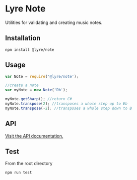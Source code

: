 # Lyre Note

Utilities for validating and creating music notes.

## Installation

`npm install @lyre/note`

## Usage

```javascript
var Note = require('@lyre/note');

//create a note
var myNote = new Note('Db');

myNote.getSharp(); //return C#
myNote.transpose(2); //transposes a whole step up to Eb
myNote.transpose(-2); //transposes a whole step down to B
```

## API

[Visit the API documentation.](https://github.com/Attibee/Lyre-Note/wiki/Note-API)

## Test

From the root directory

`npm run test`
